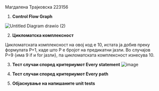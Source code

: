 Магдалена Трајковска 223156

1. **Control Flow Graph**


![Untitled Diagram drawio (2)](https://github.com/magdalenatrajkovska/SI_2024_lab2_223156/assets/139167699/4c52a532-0a11-449b-82f4-71368c4a1031)



2. **Цикломатска комплексност**

Цикломатската комплексност на овој код е 10, истата ја добив преку формулата P+1, каде што P е бројот на предикатни јазли. Во случајoв P=9 {има 9 if и for јазли}, па цикломатската комплексност изнесува 10.

3. **Тест случаи според критериумот Every statement**
   ![image](https://github.com/magdalenatrajkovska/SI_2024_lab2_223156/assets/139167699/1443e46f-bf76-4e72-919b-4137d12aa163)


5. **Тест случаи според критериумот Every path**

6. **Објаснување на напишаните unit tests**
